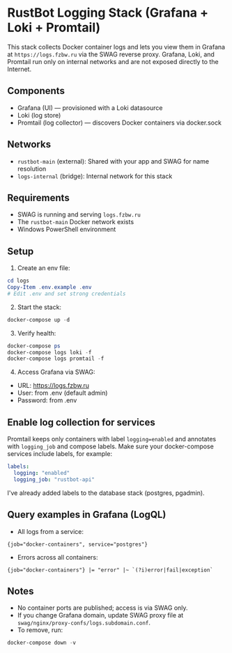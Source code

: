 # RustBot Logging Stack (Grafana + Loki + Promtail)

This stack collects Docker container logs and lets you view them in Grafana at `https://logs.fzbw.ru` via the SWAG reverse proxy. Grafana, Loki, and Promtail run only on internal networks and are not exposed directly to the Internet.

## Components

- Grafana (UI) — provisioned with a Loki datasource
- Loki (log store)
- Promtail (log collector) — discovers Docker containers via docker.sock

## Networks

- `rustbot-main` (external): Shared with your app and SWAG for name resolution
- `logs-internal` (bridge): Internal network for this stack

## Requirements

- SWAG is running and serving `logs.fzbw.ru`
- The `rustbot-main` Docker network exists
- Windows PowerShell environment

## Setup

1. Create an env file:

```powershell
cd logs
Copy-Item .env.example .env
# Edit .env and set strong credentials
```

2. Start the stack:

```powershell
docker-compose up -d
```

3. Verify health:

```powershell
docker-compose ps
docker-compose logs loki -f
docker-compose logs promtail -f
```

4. Access Grafana via SWAG:

- URL: https://logs.fzbw.ru
- User: from .env (default admin)
- Password: from .env

## Enable log collection for services

Promtail keeps only containers with label `logging=enabled` and annotates with `logging_job` and compose labels. Make sure your docker-compose services include labels, for example:

```yaml
labels:
  logging: "enabled"
  logging_job: "rustbot-api"
```

I've already added labels to the database stack (postgres, pgadmin).

## Query examples in Grafana (LogQL)

- All logs from a service:
```
{job="docker-containers", service="postgres"}
```
- Errors across all containers:
```
{job="docker-containers"} |= "error" |~ `(?i)error|fail|exception`
```

## Notes

- No container ports are published; access is via SWAG only.
- If you change Grafana domain, update SWAG proxy file at `swag/nginx/proxy-confs/logs.subdomain.conf`.
- To remove, run:

```powershell
docker-compose down -v
```
